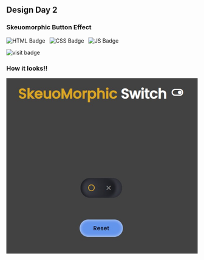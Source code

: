 ## Design Day 2

### Skeuomorphic Button Effect

![HTML Badge](https://img.shields.io/badge/HTML5-E34F26?style=for-the-badge&logo=html5&logoColor=white) &nbsp; 
![CSS Badge](https://img.shields.io/badge/CSS3-1572B6?style=for-the-badge&logo=css3&logoColor=white) &nbsp;
![JS Badge](https://img.shields.io/badge/JavaScript-323330?style=for-the-badge&logo=javascript&logoColor=F7DF1E) &nbsp;
<br />

![visit badge](https://visitor-badge.glitch.me/badge?page_id=Lakshit-Chiranjiv.web-dev-shorts)


### How it looks!!

![screenshot](https://github.com/Lakshit-Chiranjiv/Web-Dev-Shorts/blob/main/Skeuomorphic%20Button%20Effect/assets/sitess.png.jpg)